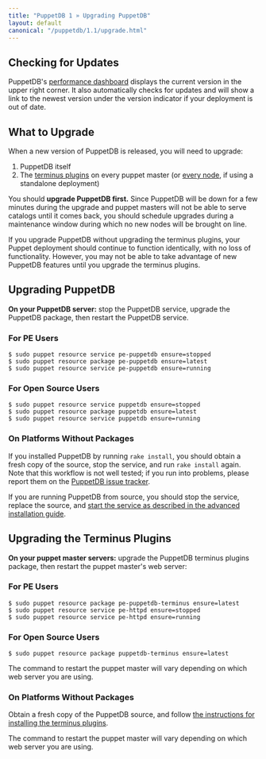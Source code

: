 ```yaml
---
title: "PuppetDB 1 » Upgrading PuppetDB"
layout: default
canonical: "/puppetdb/1.1/upgrade.html"
---
```



[dashboard]: ./maintain_and_tune.html#monitor-the-performance-dashboard
[connect_master]: ./connect_puppet_master.html
[connect_apply]: ./connect_puppet_apply.html
[redmine]: http://projects.puppetlabs.com/projects/puppetdb/issues
[start_source]: ./install_from_source.html#step-6-start-the-puppetdb-service
[plugin_source]: ./connect_puppet_master.html#on-platforms-without-packages


Checking for Updates
-----

PuppetDB's [performance dashboard][dashboard] displays the current version in the upper right corner. It also automatically checks for updates and will show a link to the newest version under the version indicator if your deployment is out of date. 

What to Upgrade
-----

When a new version of PuppetDB is released, you will need to upgrade:

1. PuppetDB itself
2. The [terminus plugins][connect_master] on every puppet master (or [every node][connect_apply], if using a standalone deployment)

You should **upgrade PuppetDB first.** Since PuppetDB will be down for a few minutes during the upgrade and puppet masters will not be able to serve catalogs until it comes back, you should schedule upgrades during a maintenance window during which no new nodes will be brought on line. 

If you upgrade PuppetDB without upgrading the terminus plugins, your Puppet deployment should continue to function identically, with no loss of functionality. However, you may not be able to take advantage of new PuppetDB features until you upgrade the terminus plugins. 

Upgrading PuppetDB
-----

**On your PuppetDB server:** stop the PuppetDB service, upgrade the PuppetDB package, then restart the PuppetDB service. 

### For PE Users

    $ sudo puppet resource service pe-puppetdb ensure=stopped
    $ sudo puppet resource package pe-puppetdb ensure=latest
    $ sudo puppet resource service pe-puppetdb ensure=running

### For Open Source Users

    $ sudo puppet resource service puppetdb ensure=stopped
    $ sudo puppet resource package puppetdb ensure=latest
    $ sudo puppet resource service puppetdb ensure=running

### On Platforms Without Packages

If you installed PuppetDB by running `rake install`, you should obtain a fresh copy of the source, stop the service, and run `rake install` again. Note that this workflow is not well tested; if you run into problems, please report them on the [PuppetDB issue tracker][redmine].

If you are running PuppetDB from source, you should stop the service, replace the source, and [start the service as described in the advanced installation guide][start_source].

Upgrading the Terminus Plugins
-----

**On your puppet master servers:** upgrade the PuppetDB terminus plugins package, then restart the puppet master's web server: 

### For PE Users

    $ sudo puppet resource package pe-puppetdb-terminus ensure=latest
    $ sudo puppet resource service pe-httpd ensure=stopped
    $ sudo puppet resource service pe-httpd ensure=running

### For Open Source Users

    $ sudo puppet resource package puppetdb-terminus ensure=latest

The command to restart the puppet master will vary depending on which web server you are using. 

### On Platforms Without Packages

Obtain a fresh copy of the PuppetDB source, and follow [the instructions for installing the terminus plugins][plugin_source]. 

The command to restart the puppet master will vary depending on which web server you are using. 
